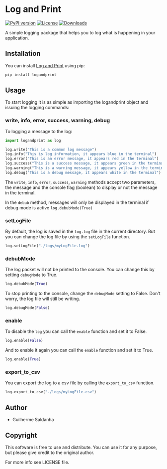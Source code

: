 # Log and Print

[![PyPI version](https://img.shields.io/pypi/v/logandprint)](https://pypi.org/project/logandprint/) [![License](https://img.shields.io/github/license/guisaldanha/logandprint)](LICENSE) [![Downloads](https://img.shields.io/pypi/dm/logandprint)](https://img.shields.io/pypi/dm/logandprint)

A simple logging package that helps you to log what is happening in your application.

## Installation

You can install [Log and Print](https://pypi.org/project/logandprint/) using pip:

```bash
pip install logandprint
```

## Usage

To start logging it is as simple as importing the logandprint object and issuing the logging commands:

### write, info, error, success, warning, debug

To logging a message to the log:

```python
import logandprint as log

log.write("This is a common log message")
log.info("This is log information, it appears blue in the terminal")
log.error("This is an error message, it appears red in the terminal")
log.success("This is a success message, it appears green in the terminal")
log.warning("This is a warning message, it appears yellow in the terminal")
log.debug("This is a debug message, it appears white in the terminal")
```

The `write`, `info`, `error`, `success`, `warning` methods accept two parameters, the message and the console flag (boolean) to display or not the message in the terminal.

In the `debub` method, messages will only be displayed in the terminal if debug mode is active `log.debubMode(True)`

### setLogFile

By default, the log is saved in the `log.log` file in the current directory. But you can change the log file by using the `setLogFile` function.

```python
log.setLogFile("./logs/myLogFile.log")
```

### debubMode

The log packet will not be printed to the console. You can change this by setting `debugMode` to True.

```python
log.debubMode(True)
```

To stop printing to the console, change the `debugMode` setting to False. Don't worry, the log file will still be writing.

```python
log.debugMode(False)
```

### enable

To disable the `log` you can call the `enable` function and set it to False.

```python
log.enable(False)
```

And to enable it again you can call the `enable` function and set it to True.

```python
log.enable(True)
```

### export_to_csv

You can export the log to a csv file by calling the `export_to_csv` function.

```python
log.export_to_csv("./logs/myLogFile.csv")
```

## Author

- Guilherme Saldanha

## Copyright

This software is free to use and distribute. You can use it for any purpose, but please give credit to the original author.

For more info see LICENSE file.

